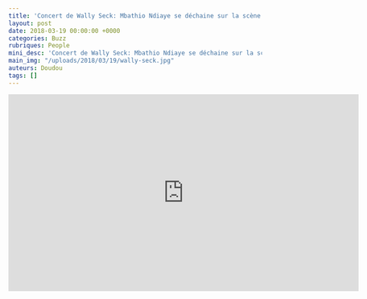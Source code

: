 ```yaml
---
title: 'Concert de Wally Seck: Mbathio Ndiaye se déchaine sur la scène (Vidéo)'
layout: post
date: 2018-03-19 00:00:00 +0000
categories: Buzz
rubriques: People
mini_desc: 'Concert de Wally Seck: Mbathio Ndiaye se déchaine sur la scène (Vidéo)'
main_img: "/uploads/2018/03/19/wally-seck.jpg"
auteurs: Doudou
tags: []
---
```

<iframe width="696" height="392" src="https://www.youtube.com/embed/gmIPzVfKdzg" frameborder="0" allow="autoplay; encrypted-media" allowfullscreen></iframe>